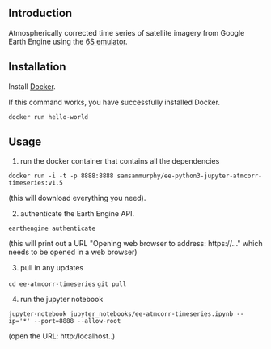 ## Introduction

Atmospherically corrected time series of satellite imagery from Google Earth Engine using the [6S emulator](https://github.com/samsammurphy/6S_emulator/edit/master/README.md).

## Installation

Install [Docker](https://docs.docker.com/engine/installation/#supported-platforms).

If this command works, you have successfully installed Docker.

`docker run hello-world`

## Usage

1) run the docker container that contains all the dependencies

`docker run -i -t -p 8888:8888 samsammurphy/ee-python3-jupyter-atmcorr-timeseries:v1.5`

(this will download everything you need).

2) authenticate the Earth Engine API.

`earthengine authenticate`

(this will print out a URL "Opening web browser to address: https://..." which needs to be opened in a web browser)

3) pull in any updates

`cd ee-atmcorr-timeseries`
`git pull`

4) run the jupyter notebook

`jupyter-notebook jupyter_notebooks/ee-atmcorr-timeseries.ipynb --ip='*' --port=8888 --allow-root`

(open the URL: http:/localhost..)
